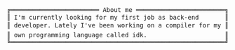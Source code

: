 <pre style="font-family:Menlo,'DejaVu Sans Mono',consolas,'Courier New',monospace">╔════════════════════════ About me ════════════════════════╗ 🤓 <a href="websiteportfolio13.herokuapp.com">Hícaro Dânrlley</a>       
║ I&#x27;m currently looking for my first job as back-end       ║ ├── 🔧 Back-end developer
║ developer. Lately I&#x27;ve been working on a compiler for my ║ └── 💻 Technologies      
║ own programming language called idk.                     ║     ├── 🐍 Python        
╚══════════════════════════════════════════════════════════╝     └── 🦀 Rust          
</pre>